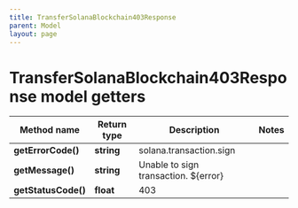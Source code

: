 ```yaml
---
title: TransferSolanaBlockchain403Response
parent: Model
layout: page
---
```


# TransferSolanaBlockchain403Response model getters

Method name | Return type | Description | Notes
------------ | ------------- | ------------- | -------------
**getErrorCode()** | **string** | solana.transaction.sign |
**getMessage()** | **string** | Unable to sign transaction. ${error} |
**getStatusCode()** | **float** | 403 |


